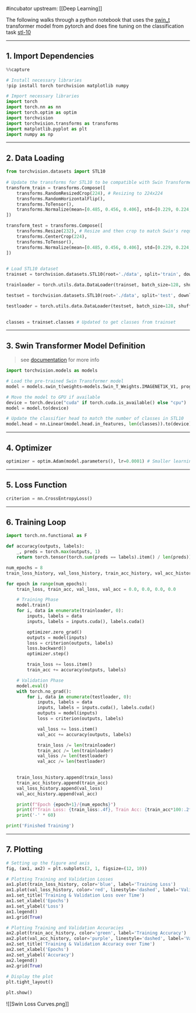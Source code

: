 #incubator 
upstream: [[Deep Learning]]

The following walks through a python notebook that uses the [swin_t](https://pytorch.org/vision/main/models/generated/torchvision.models.swin_t.html) transformer model from pytorch and does fine tuning on the classification task [stl-10](https://cs.stanford.edu/~acoates/stl10/)

---
## 1. Import Dependencies 

```python
%%capture

# Install necessary libraries
!pip install torch torchvision matplotlib numpy

# Import necessary libraries
import torch
import torch.nn as nn
import torch.optim as optim
import torchvision
import torchvision.transforms as transforms
import matplotlib.pyplot as plt
import numpy as np
```

---
## 2. Data Loading

```python 
from torchvision.datasets import STL10
  
# Update the transforms for STL10 to be compatible with Swin Transformer
transform_train = transforms.Compose([
	transforms.RandomResizedCrop(224), # Resizing to 224x224
	transforms.RandomHorizontalFlip(),
	transforms.ToTensor(),
	transforms.Normalize(mean=[0.485, 0.456, 0.406], std=[0.229, 0.224, 0.225]),
])

transform_test = transforms.Compose([
	transforms.Resize(232), # Resize and then crop to match Swin's requirements
	transforms.CenterCrop(224),
	transforms.ToTensor(),
	transforms.Normalize(mean=[0.485, 0.456, 0.406], std=[0.229, 0.224, 0.225]),
])
  

# Load STL10 dataset
trainset = torchvision.datasets.STL10(root='./data', split='train', download=True, transform=transform_train)

trainloader = torch.utils.data.DataLoader(trainset, batch_size=128, shuffle=True, num_workers=2)

testset = torchvision.datasets.STL10(root='./data', split='test', download=True, transform=transform_test)

testloader = torch.utils.data.DataLoader(testset, batch_size=128, shuffle=False, num_workers=2)

  
classes = trainset.classes # Updated to get classes from trainset
```

---
## 3. Swin Transformer Model Definition 

> see [documentation](https://pytorch.org/vision/main/models/generated/torchvision.models.swin_t.html) for more info

```python 
import torchvision.models as models

# Load the pre-trained Swin Transformer model
model = models.swin_t(weights=models.Swin_T_Weights.IMAGENET1K_V1, progress=True)

# Move the model to GPU if available
device = torch.device("cuda" if torch.cuda.is_available() else "cpu")
model = model.to(device)

# Update the classifier head to match the number of classes in STL10
model.head = nn.Linear(model.head.in_features, len(classes)).to(device)
```

---
## 4. Optimizer 

```python 
optimizer = optim.Adam(model.parameters(), lr=0.0001) # Smaller learning rate for fine-tuning
```

---
## 5. Loss Function

```python 
criterion = nn.CrossEntropyLoss()
```

---
## 6. Training Loop 

```python 
import torch.nn.functional as F

def accuracy(outputs, labels):
	_, preds = torch.max(outputs, 1)
	return torch.tensor(torch.sum(preds == labels).item() / len(preds))

num_epochs = 8
train_loss_history, val_loss_history, train_acc_history, val_acc_history = [], [], [], []

for epoch in range(num_epochs):
	train_loss, train_acc, val_loss, val_acc = 0.0, 0.0, 0.0, 0.0

	# Training Phase
	model.train()
	for i, data in enumerate(trainloader, 0):
		inputs, labels = data
		inputs, labels = inputs.cuda(), labels.cuda()

		optimizer.zero_grad()
		outputs = model(inputs)
		loss = criterion(outputs, labels)
		loss.backward()
		optimizer.step()

		train_loss += loss.item()
		train_acc += accuracy(outputs, labels)

	# Validation Phase
	model.eval()
	with torch.no_grad():
		for i, data in enumerate(testloader, 0):
			inputs, labels = data
			inputs, labels = inputs.cuda(), labels.cuda()
			outputs = model(inputs)
			loss = criterion(outputs, labels)

			val_loss += loss.item()
			val_acc += accuracy(outputs, labels)

			train_loss /= len(trainloader)
			train_acc /= len(trainloader)
			val_loss /= len(testloader)
			val_acc /= len(testloader)

  
	train_loss_history.append(train_loss)
	train_acc_history.append(train_acc)
	val_loss_history.append(val_loss)
	val_acc_history.append(val_acc)

	print(f"Epoch {epoch+1}/{num_epochs}")
	print(f"Train Loss: {train_loss:.4f}, Train Acc: {train_acc*100:.2f}%, Val Loss: {val_loss:.4f}, Val Acc: {val_acc*100:.2f}%")
	print('-' * 60)

print('Finished Training')
```

---
## 7. Plotting

```python 
# Setting up the figure and axis
fig, (ax1, ax2) = plt.subplots(2, 1, figsize=(12, 10))

# Plotting Training and Validation Losses
ax1.plot(train_loss_history, color='blue', label='Training Loss')
ax1.plot(val_loss_history, color='red', linestyle='dashed', label='Validation Loss')
ax1.set_title('Training & Validation Loss over Time')
ax1.set_xlabel('Epochs')
ax1.set_ylabel('Loss')
ax1.legend()
ax1.grid(True)

# Plotting Training and Validation Accuracies
ax2.plot(train_acc_history, color='green', label='Training Accuracy')
ax2.plot(val_acc_history, color='purple', linestyle='dashed', label='Validation Accuracy')
ax2.set_title('Training & Validation Accuracy over Time')
ax2.set_xlabel('Epochs')
ax2.set_ylabel('Accuracy')
ax2.legend()
ax2.grid(True)
  
# Display the plot
plt.tight_layout()

plt.show()
```

![[Swin Loss Curves.png]]
